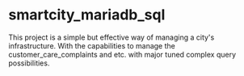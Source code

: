 # smartcity_mariadb_sql
This project is a simple but effective way of managing a city's infrastructure. With the capabilities to manage the  customer_care_complaints and etc. with major tuned complex query possibilities.
